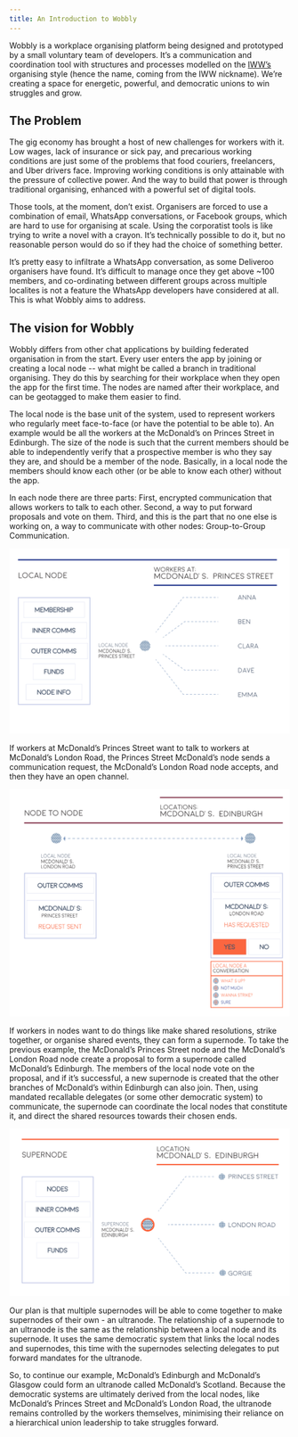 ```yaml
---
title: An Introduction to Wobbly
---
```


Wobbly is a workplace organising platform being designed and prototyped by a small voluntary team of developers. It’s a communication and coordination tool with structures and processes modelled on the [IWW’s](https://www.iww.org/) organising style (hence the name, coming from the IWW nickname). We’re creating a space for energetic, powerful, and democratic unions to win struggles and grow.

## The Problem

The gig economy has brought a host of new challenges for workers with it. Low wages, lack of insurance or sick pay, and precarious working conditions are just some of the problems that food couriers, freelancers, and Uber drivers face. Improving working conditions is only attainable with the pressure of collective power. And the way to build that power is through traditional organising, enhanced with a powerful set of digital tools.

Those tools, at the moment, don’t exist. Organisers are forced to use a combination of email, WhatsApp conversations, or Facebook groups, which are hard to use for organising at scale. Using the corporatist tools is like trying to write a novel with a crayon. It’s technically possible to do it, but no reasonable person would do so if they had the choice of something better.

It’s pretty easy to infiltrate a WhatsApp conversation, as some Deliveroo organisers have found. It’s difficult to manage once they get above ~100 members, and co-ordinating between different groups across multiple localites is not a feature the WhatsApp developers have considered at all. This is what Wobbly aims to address.

## The vision for Wobbly

Wobbly differs from other chat applications by building federated organisation in from the start. Every user enters the app by joining or creating a local node -- what might be called a branch in traditional organising. They do this by searching for their workplace when they open the app for the first time. The nodes are named after their workplace, and can be geotagged to make them easier to find.

The local node is the base unit of the system, used to represent workers who regularly meet face-to-face (or have the potential to be able to). An example would be all the workers at the McDonald’s on Princes Street in Edinburgh. The size of the node is such that the current members should be able to independently verify that a prospective member is who they say they are, and should be a member of the node. Basically, in a local node the members should know each other (or be able to know each other) without the app.

In each node there are three parts: First, encrypted communication that allows workers to talk to each other. Second, a way to put forward proposals and vote on them. Third, and this is the part that no one else is working on, a way to communicate with other nodes: Group-to-Group Communication.

<img src="/assets/img/Wobbly1.png" alt="Diagram 1" class="page-image">

If workers at McDonald’s Princes Street want to talk to workers at McDonald’s London Road, the Princes Street McDonald’s node sends a communication request, the McDonald’s London Road node accepts, and then they have an open channel.

<img src="/assets/img/Wobbly2.png" alt="Diagram 2" class="page-image">

If workers in nodes want to do things like make shared resolutions, strike together, or organise shared events, they can form a supernode. To take the previous example, the McDonald’s Princes Street node and the McDonald’s London Road node create a proposal to form a supernode called McDonald’s Edinburgh. The members of the local node vote on the proposal, and if it’s successful, a new supernode is created that the other branches of McDonald’s within Edinburgh can also join. Then, using mandated recallable delegates (or some other democratic system) to communicate, the supernode can coordinate the local nodes that constitute it, and direct the shared resources towards their chosen ends.

<img src="/assets/img/Wobbly3.png" alt="Diagram 3" class="page-image">

Our plan is that multiple supernodes will be able to come together to make supernodes of their own - an ultranode. The relationship of a supernode to an ultranode is the same as the relationship between a local node and its supernode. It uses the same democratic system that links the local nodes and supernodes, this time with the supernodes selecting delegates to put forward mandates for the ultranode.

So, to continue our example, McDonald’s Edinburgh and McDonald’s Glasgow could form an ultranode called McDonald’s Scotland. Because the democratic systems are ultimately derived from the local nodes, like McDonald’s Princes Street and McDonald’s London Road, the ultranode remains controlled by the workers themselves, minimising their reliance on a hierarchical union leadership to take struggles forward.